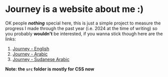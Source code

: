 # Journey is a website about me :)

OK people **_nothing_** special here, this is just a simple project
to measure the progress I made through the past year (i.e. 2024 at the time of writing)
so you probably **wouldn't** be interested, if you wanna stick though here are the links:

1. [Journey - English](<!-- blank for now -->)
2. [Journey - Arabic](<!-- blank for now -->)
3. [Journey - Sudanese Arabic](<!-- blank for now -->)

**Note: the `src` folder is mostly for CSS now**
